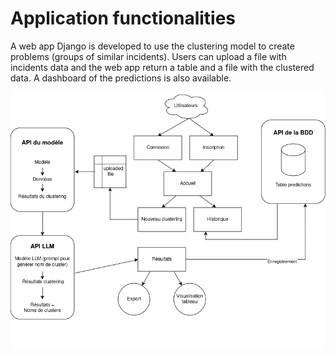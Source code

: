 # Application functionalities 

A web app Django is developed to use the clustering model to create problems (groups of similar incidents). Users can upload a file with incidents data and the web app return a table and a file with the clustered data. A dashboard of the predictions is also available. 

![Schema fonctionnel](../media/schema_fonctionnel.png)